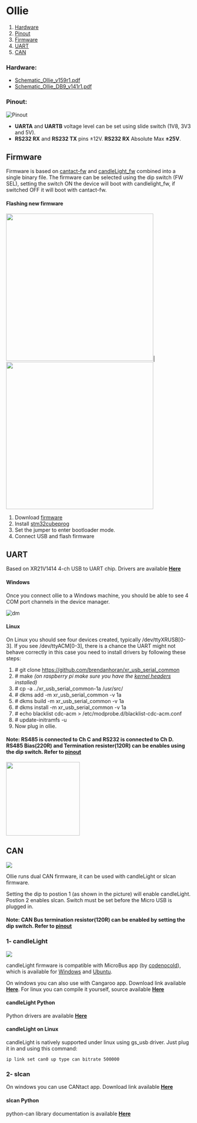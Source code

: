 # Ollie

1. [Hardware](#hardware)
2. [Pinout](#pinout)
3. [Firmware](#firmware)
4. [UART](#uart)
5. [CAN](#can)

### Hardware:
- [Schematic_Ollie_v159r1.pdf](https://github.com/slimelec/ollie-hw/blob/master/hardware/Schematic_Ollie_v159r1.pdf)
- [Schematic_Ollie_DB9_v141r1.pdf](https://github.com/slimelec/ollie-hw/blob/master/hardware/Schematic_Ollie_DB9_v141r1.pdf)


### Pinout:
![Pinout](https://github.com/slimelec/ollie-hw/blob/master/images/Ollie_Pinout2.png)

- **UARTA** and **UARTB** voltage level can be set using slide switch (1V8, 3V3 and 5V).
- **RS232 RX** and **RS232 TX** pins ±12V. **RS232 RX** Absolute Max **±25V**.
## Firmware
Firmware is based on [cantact-fw](https://github.com/slimelec/cantact-fw) and [candleLight_fw](https://github.com/slimelec/candleLight_fw) combined into a single binary file. The firmware can be selected using the dip switch (FW SEL), setting the switch ON the device will boot with candlelight_fw, if switched OFF it will boot with cantact-fw.

#### Flashing new firmware
<img src="https://github.com/slimelec/ollie-hw/blob/master/images/jumper.png" width=400>|<img src="https://github.com/slimelec/ollie-hw/blob/master/images/Prog.png" width=400>

1. Download [firmware](https://github.com/slimelec/ollie-hw/blob/master/firmware/ollie_v120.bin)
2. Install [stm32cubeprog](https://www.st.com/en/development-tools/stm32cubeprog.html)
3. Set the jumper to enter bootloader mode.
4. Connect USB and flash firmware

## UART
Based on XR21V1414 4-ch USB to UART chip. Drivers are available [**Here**](https://www.maxlinear.com/support/design-tools/software-drivers)

#### Windows
Once you connect ollie to a Windows machine, you should be able to see 4 COM port channels in the device manager.

![dm](https://github.com/slimelec/ollie-hw/blob/master/images/dev_manager.png)

#### Linux
On Linux you should see four devices created, typically /dev/ttyXRUSB[0-3]. If you see /dev/ttyACM[0-3], there is a chance the UART might not behave correctly in this case you need to install drivers by following these steps:
1. \# git clone https://github.com/brendanhoran/xr_usb_serial_common
2. \# make *(on raspberry pi make sure you have the [kernel headers](https://www.raspberrypi.org/documentation/linux/kernel/headers.md) installed)*
3. \# cp -a ../xr_usb_serial_common-1a /usr/src/
4. \# dkms add -m xr_usb_serial_common -v 1a
5. \# dkms build -m xr_usb_serial_common -v 1a
6. \# dkms install -m xr_usb_serial_common -v 1a
7. \# echo blacklist cdc-acm > /etc/modprobe.d/blacklist-cdc-acm.conf
8. \# update-initramfs -u
9. Now plug in ollie.

#### Note: RS485 is connected to Ch C and RS232 is connected to Ch D. RS485 Bias(220R) and Termination resister(120R) can be enables using the dip switch. Refer to [pinout](#pinout)

<img src="https://github.com/slimelec/ollie-hw/blob/master/images/ollie_2x7_pinout.png" width=200>

## CAN
<img src="https://github.com/slimelec/ollie-hw/blob/master/images/ollie-front-sel-sw.png">

Ollie runs dual CAN firmware, it can be used with candleLight or slcan firmware.

Setting the dip to postion 1 (as shown in the picture) will enable candleLight. Postion 2 enables slcan. Switch must be set before the Micro USB is plugged in.

#### Note: CAN Bus termination resistor(120R) can be enabled by setting the dip switch. Refer to [pinout](#pinout)

### 1- candleLight
<img src="https://github.com/slimelec/ollie-hw/blob/master/images/MIcrobus.PNG">

candleLight firmware is compatible with MicroBus app (by [codenocold](https://github.com/codenocold/microbus)), which is available for [Windows](https://github.com/slimelec/ollie-hw/releases/tag/v0.2) and [Ubuntu](https://github.com/slimelec/ollie-hw/releases/tag/v0.2).

On windows you can also use with Cangaroo app. Download link available [**Here**](https://github.com/slimelec/ollie-hw/releases/download/v0.1/cangaroo-win32-0363ce7.zip). For linux you can compile it yourself, source available [**Here**](https://github.com/normaldotcom/cangaroo/)
#### candleLight Python 
Python drivers are available [**Here**](https://pypi.org/project/candle-driver/)

#### candleLight on Linux
candleLight is natively supported under linux using gs_usb driver. Just plug it in and using this command:

```ip link set can0 up type can bitrate 500000```

### 2- slcan
On windows you can use CANtact app. Download link available [**Here**](https://github.com/linklayer/cantact-app/releases/download/v0.3.0-alpha/cantact-v0.3.0-alpha.zip)

#### slcan Python 
python-can library documentation is available [**Here**](https://python-can.readthedocs.io/en/master/)






